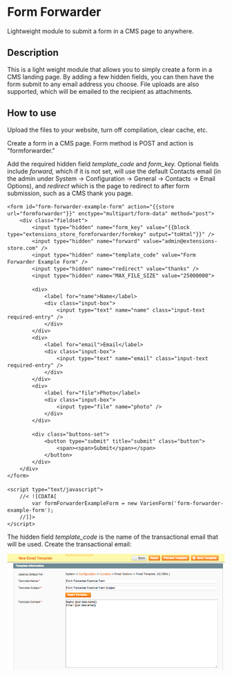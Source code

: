 Form Forwarder
==============

Lightweight module to submit a form in a CMS page to anywhere.

Description
-----------
This is a light weight module that allows you to simply create a form in a CMS landing page. 
By adding a few hidden fields, you can then have the form submit to any email address you choose. 
File uploads are also supported, which will be emailed to the recipient as attachments.

How to use
----------

Upload the files to your website, turn off compilation, clear cache, etc. 

Create a form in a CMS page. Form method is POST and action is "formforwarder." 

Add the required hidden field *template_code* and *form_key.* Optional fields 
include *forward,* which if it is not set, will use the default Contacts email 
(in the admin under System -> Configuration -> General -> Contacts -> Email 
Options), and *redirect* which is the page to redirect to after form submission, 
such as a CMS thank you page.

```
<form id="form-forwarder-example-form" action="{{store url="formforwarder"}}" enctype="multipart/form-data" method="post">
	<div class="fieldset">
		<input type="hidden" name="form_key" value="{{block type="extensions_store_formforwarder/formkey" output="toHtml"}}" />
		<input type="hidden" name="forward" value="admin@extensions-store.com" /> 
		<input type="hidden" name="template_code" value="Form Forwarder Example Form" /> 
		<input type="hidden" name="redirect" value="thanks" /> 
		<input type="hidden" name="MAX_FILE_SIZE" value="25000000">

		<div>
			<label for="name">Name</label>
			<div class="input-box">
				<input type="text" name="name" class="input-text required-entry" />
			</div>
		</div>
		<div>
			<label for="email">Email</label>
			<div class="input-box">
				<input type="text" name="email" class="input-text required-entry" />
			</div>
		</div>
		<div>
			<label for="file">Photo</label>
			<div class="input-box">
				<input type="file" name="photo" />
			</div>
		</div>

		<div class="buttons-set">
			<button type="submit" title="submit" class="button">
				<span><span>Submit</span></span>
			</button>
		</div>
	</div>
</form>

<script type="text/javascript">
    //< ![CDATA[
        var formForwarderExampleForm = new VarienForm('form-forwarder-example-form');
    //]]>
</script>
```

The hidden field *template_code* is the name of the transactional email that will be used. Create the transactional email:

<img src="md/email.png" />


